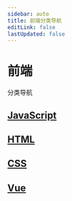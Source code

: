 ```yaml
---
sidebar: auto
title: 前端分类导航
editLink: false
lastUpdated: false
---
```


# 前端

分类导航

## [JavaScript](./JS/README.md)

## [HTML](./HTML/README.md)

## [CSS](./CSS/README.md)

## [Vue](./VUE/README.md)




